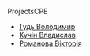 ProjectsCPE

* [Гудь Володимир](https://github.com/Hud-Volodymyr)
* [Кучін Владислав](https://github.com/PaIIadium)
* [Романова Вікторія](https://github.com/V1ckeyR)
